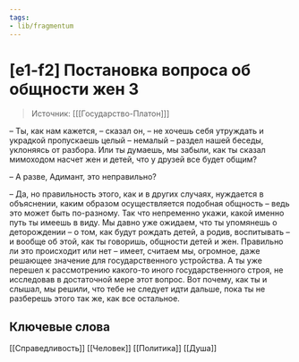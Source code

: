 ```yaml
---
tags: 
- lib/fragmentum
---
```

# [e1-f2] Постановка вопроса об общности жен 3
>Источник: [[[Государство-Платон]]]

– Ты, как нам кажется, – сказал он, – не хочешь себя утруждать и украдкой пропускаешь целый – немалый – раздел нашей беседы, уклоняясь от разбора. Или ты думаешь, мы забыли, как ты сказал мимоходом насчет жен и детей, что у друзей все будет общим?

– А разве, Адимант, это неправильно?

– Да, но правильность этого, как и в других случаях, нуждается в объяснении, каким образом осуществляется подобная общность – ведь это может быть по-разному. Так что непременно укажи, какой именно путь ты имеешь в виду.    Мы давно уже ожидаем, что ты упомянешь о деторождении – о том, как будут рождать детей, а родив, воспитывать – и вообще об этой, как ты говоришь, общности детей и жен. Правильно ли это происходит или нет – имеет, считаем мы, огромное, даже решающее значение для государственного устройства. А ты уже перешел к рассмотрению какого-то иного государственного строя, не исследовав в достаточной мере этот вопрос. Вот почему, как ты и слышал, мы решили, что тебе не следует идти дальше, пока ты не разберешь этого так же, как все остальное.

## Ключевые слова
[[Справедливость]] [[Человек]] [[Политика]] [[Душа]]
